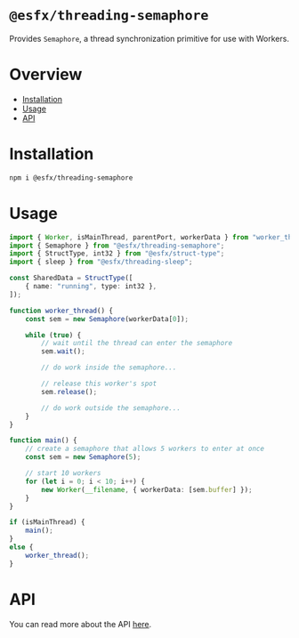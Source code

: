 # `@esfx/threading-semaphore`

Provides `Semaphore`, a thread synchronization primitive for use with Workers.

# Overview

* [Installation](#installation)
* [Usage](#usage)
* [API](#api)

# Installation

```sh
npm i @esfx/threading-semaphore
```

# Usage

```ts
import { Worker, isMainThread, parentPort, workerData } from "worker_threads";
import { Semaphore } from "@esfx/threading-semaphore";
import { StructType, int32 } from "@esfx/struct-type";
import { sleep } from "@esfx/threading-sleep";

const SharedData = StructType([
    { name: "running", type: int32 },
]);

function worker_thread() {
    const sem = new Semaphore(workerData[0]);

    while (true) {
        // wait until the thread can enter the semaphore
        sem.wait();

        // do work inside the semaphore...

        // release this worker's spot
        sem.release();

        // do work outside the semaphore...
    }
}

function main() {
    // create a semaphore that allows 5 workers to enter at once
    const sem = new Semaphore(5);

    // start 10 workers
    for (let i = 0; i < 10; i++) {
        new Worker(__filename, { workerData: [sem.buffer] });
    }
}

if (isMainThread) {
    main();
}
else {
    worker_thread();
}
```

# API

You can read more about the API [here](https://esfx.github.io/esfx/modules/threading_semaphore.html).
